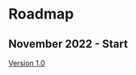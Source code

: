 # Roadmap

## November 2022 - Start
[Version 1.0](https://github.com/ilpiccoli/smart-heatpumps-ha/blob/main/Version%201.0/Details_1_0.md)
